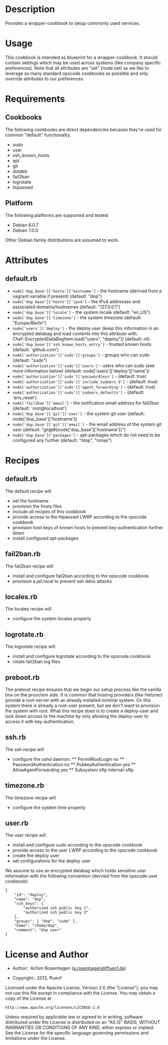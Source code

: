 Description
===========

Provides a wrapper-cookbook to setup commonly used services.

Usage
=====

This cookbook is intended as blueprint for a wrapper-cookbook. It should contain settings which may be used across systems (like company specific preferences).
Note that all attributes are "set" (node.set) as we like to leverage as many standard opscode cookbooks as possible and only override attributes to our preferences.

Requirements
============

Cookbooks
---------

The following cookbooks are direct dependencies because they're used for common "default" functionality.

* sudo
* user
* ssh_known_hosts
* apt
* git
* dotdeb
* fail2ban
* logrotate
* htpasswd

Platform
--------

The following platforms are supported and tested:

* Debian 6.0.7
* Debian 7.0.0

Other Debian family distributions are assumed to work.

Attributes
==========

## default.rb
* `node['dop_base']['hosts']['hostname']` - the hostname (derived from a vagrant variable if present) (default: "dop")
* `node['dop_base']['hosts']['ipv4']` - the IPv4 addresses and associated domains/hostnames (default: "127.0.0.1")
* `node['dop_base']['locale']` - the system locale (default: "en_US")
* `node['dop_base']['timezone']` - the system timezone (default: "Europe/Berlin")
* `node['users']['deploy']` - the deploy user (keep this information in an encrypted databag and load contents into this attribute with: Chef::EncryptedDataBagItem.load("users", "deploy")) (default: nil)
* `node['dop_base']['ssh_known_hosts_entry']` - trusted known hosts (default: 'github.com')
* `node['authorization']['sudo']['groups']` - groups who can sudo (default: "sudo")
* `node['authorization']['sudo']['users']` - users who can sudo (see more information below) (default: node['users']['deploy']['name'])
* `node['authorization']['sudo']['passwordless']` - (default: true)
* `node['authorization']['sudo']['include_sudoers_d']` - (default: true)
* `node['authorization']['sudo']['agent_forwarding']` - (default: true)
* `node['authorization']['sudo']['sudoers_defaults']` - (default: 'env_reset')
* `node['fail2ban']['email']` - the notification email address for fail2ban (default: 'root@localhost')
* `node['dop_base']['git']['user']` - the system git user (default: node['dop_base']['hostname'])
* `node['dop_base']['git']['email']` - the email address of the system git user (default: "git@#{node['dop_base']['hostname']}")
* `node['dop_base']['packages']` - apt-packages which do not need to be configured any further (default: "htop", "nmap")

Recipes
=======

## default.rb
The default recipe will
* set the hostname
* provision the hosts files
* include all recipes of this cookbook
* provide access to the htpasswd LWRP according to the opscode cookbook
* provision host keys of known hosts to prevent key-authentication further down
* install configured apt-packages

## fail2ban.rb
The fail2ban recipe will
* install and configure fail2ban according to the opscode cookbook
* provision a jail.local to prevent ssh ddos attacks

## locales.rb
The locales recipe will
* configure the system locales properly

## logrotate.rb
The logrotate recipe will
* install and configure logrotate according to the opscode cookbook
* rotate fail2ban log files

## preboot.rb
The preboot recipe ensures that we begin our setup process like the vanilla box on the prouction side.
It is common that hosting providers (like Hetzner) provide a root-server with an already installed minimal system.
On this system there is already a root-user present, but we don't want to provision the system with root.
What this recipe does is to create a deploy-user and lock down access to the machine by only allowing the deploy-user
to access it with key-authentication.

## ssh.rb
The ssh recipe will
* configure the sshd daemon:
** PermitRootLogin no
** PasswordAuthentication no
** PubkeyAuthentication yes
** AllowAgentForwarding yes
** Subsystem sftp internal-sftp

## timezone.rb
The timezone recipe will
* configure the system time properly

## user.rb
The user recipe will
* install and configure sudo according to the opscode cookbook
* provide access to the user LWRP according to the opscode cookbook
* create the deploy user
* set configurations for the deploy user

We assume to use an encrypted databag which holds sensitive user information with the following convention (dervied from the opscode user cookbook):
```
{
	"id": "deploy", 
	"name": "dop",
	"ssh_keys": [
		"authorized ssh public key 1",
		"authorized ssh public key 2"
	],
	"groups": [ "dop", "sudo" ],
	"home": "/home/dop",
	"comment": "dop user"
}
```

License and Author
==================

- Author:: Achim Rosenhagen (<a.rosenhagen@ffuenf.de>)

- Copyright:: 2013, ffuenf

Licensed under the Apache License, Version 2.0 (the "License");
you may not use this file except in compliance with the License.
You may obtain a copy of the License at

    http://www.apache.org/licenses/LICENSE-2.0

Unless required by applicable law or agreed to in writing, software
distributed under the License is distributed on an "AS IS" BASIS,
WITHOUT WARRANTIES OR CONDITIONS OF ANY KIND, either express or implied.
See the License for the specific language governing permissions and
limitations under the License.
